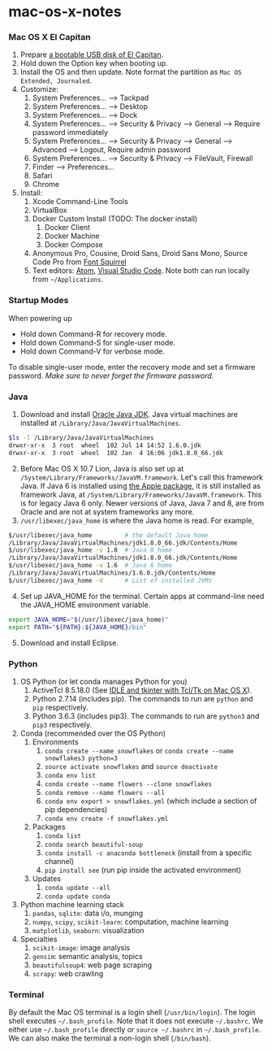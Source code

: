 mac-os-x-notes
==============

### Mac OS X El Capitan

1. Prepare [a bootable USB disk of El Capitan](https://www.google.com/search?q=bootable+USB+El+Capitan).
2. Hold down the Option key when booting up.
3. Install the OS and then update. Note format the partition as `Mac OS Extended, Journaled`.
4. Customize:
    1. System Preferences... --> Tackpad
    2. System Preferences... --> Desktop
    3. System Preferences... --> Dock
    4. System Preferences... --> Security & Privacy --> General --> Require password immediately
    5. System Preferences... --> Security & Privacy --> General --> Advanced --> Logout, Require admin password
    6. System Preferences... --> Security & Privacy --> FileVault, Firewall
    7. Finder --> Preferences...
    8. Safari
    9. Chrome
5. Install:
    1. Xcode Command-Line Tools
    2. VirtualBox
    3. Docker Custom Install (TODO: The docker install)
        1. Docker Client
        2. Docker Machine
        3. Docker Compose
    4. Anonymous Pro, Cousine, Droid Sans, Droid Sans Mono, Source Code Pro from [Font Squirrel](http://www.fontsquirrel.com/fonts/list/classification/monospaced)
    5. Text editors: [Atom](https://atom.io/), [Visual Studio Code](https://code.visualstudio.com/). Note both can run locally from `~/Applications`.

### Startup Modes

When powering up

* Hold down Command-R for recovery mode.
* Hold down Command-S for single-user mode.
* Hold down Command-V for verbose mode.

To disable single-user mode, enter the recovery mode and set a firmware password. *Make sure to never forget the firmware password.*

### Java

1. Download and install [Oracle Java JDK](https://www.oracle.com/technetwork/java/javase/downloads/). Java virtual machines are installed at `/Library/Java/JavaVirtualMachines`.

  ```bash
  $ls -l /Library/Java/JavaVirtualMachines
  drwxr-xr-x  3 root  wheel  102 Jul 14 14:52 1.6.0.jdk
  drwxr-xr-x  3 root  wheel  102 Jan  4 16:06 jdk1.8.0_66.jdk
  ```

2. Before Mac OS X 10.7 Lion, Java is also set up at `/System/Library/Frameworks/JavaVM.framework`. Let's call this framework Java. If Java 6 is installed using [the Apple package](https://support.apple.com/kb/DL1572), it is still installed as framework Java, at `/System/Library/Frameworks/JavaVM.framework`. This is for legacy Java 6 only. Newer versions of Java, Java 7 and 8, are from Oracle and are not at system frameworks any more.
3. `/usr/libexec/java_home` is where the Java home is read. For example,

  ```bash
  $/usr/libexec/java_home         # the default Java home
  /Library/Java/JavaVirtualMachines/jdk1.8.0_66.jdk/Contents/Home
  $/usr/libexec/java_home -v 1.8  # Java 8 home
  /Library/Java/JavaVirtualMachines/jdk1.8.0_66.jdk/Contents/Home
  $/usr/libexec/java_home -v 1.6  # Java 6 home
  /Library/Java/JavaVirtualMachines/1.6.0.jdk/Contents/Home
  $/usr/libexec/java_home -V      # List of installed JVMs
  ```

4. Set up JAVA_HOME for the terminal. Certain apps at command-line need the JAVA_HOME environment variable.

  ```bash
  export JAVA_HOME="$(/usr/libexec/java_home)"
  export PATH="${PATH}:${JAVA_HOME}/bin"
  ```

5. Download and install Eclipse.

### Python

1. OS Python (or let conda manages Python for you)
    1. ActiveTcl 8.5.18.0 (See [IDLE and tkinter with Tcl/Tk on Mac OS X](https://www.python.org/download/mac/tcltk/)).
    2. Python 2.7.14 (includes pip). The commands to run are `python` and `pip` respectively.
    3. Python 3.6.3 (includes pip3). The commands to run are `python3` and `pip3` respectively.
2. Conda (recommended over the OS Python)
    1. Environments
        1. `conda create --name snowflakes` or `conda create --name snowflakes3 python=3`
        2. `source activate snowflakes` and `source deactivate`
        3. `conda env list`
        4. `conda create --name flowers --clone snowflakes`
        5. `conda remove --name flowers --all`
        6. `conda env export > snowflakes.yml` (which include a section of pip dependencies)
        7. `conda env create -f snowflakes.yml`
    2. Packages
        1. `conda list`
        2. `conda search beautiful-soup`
        3. `conda install -c anaconda bottleneck` (install from a specific channel)
        4. `pip install see` (run pip inside the activated environment)
    3. Updates
        1. `conda update --all`
        2. `conda update conda`
3. Python machine learning stack
    1. `pandas`, `sqlite`: data i/o, munging
    2. `numpy`, `scipy`, `scikit-learn`: computation, machine learning
    3. `matplotlib`, `seaborn`: visualization
4. Specialties
    1. `scikit-image`: image analysis
    2. `gensim`: semantic analysis, topics
    3. `beautifulsoup4`: web page scraping
    4. `scrapy`: web crawling

### Terminal

By default the Mac OS terminal is a login shell (`/usr/bin/login`). The login shell executes `~/.bash_profile`. Note that it does not execute `~/.bashrc`. We either use `~/.bash_profile` directly or `source ~/.bashrc` in `~/.bash_profile`. We can also make the terminal a non-login shell (`/bin/bash`).
